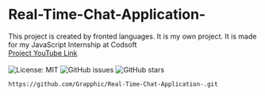 # Real-Time-Chat-Application-
This project is created by fronted languages. It is my own project. It is made for my JavaScript Internship at Codsoft
<br>
<a href="https://youtu.be/P6SbPpq4jzE">Project YouTube Link</a>
<br><br>
<img src="https://img.shields.io/badge/License-MIT-yellow.svg" alt="License: MIT">
<img src="https://img.shields.io/github/issues/yourusername/todo-list" alt="GitHub issues">
<img src="https://img.shields.io/github/stars/yourusername/todo-list" alt="GitHub stars">
<pre><code>https://github.com/Grapphic/Real-Time-Chat-Application-.git</code></pre>
